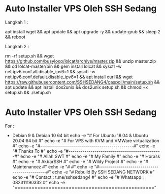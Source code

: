 # Auto Installer VPS Oleh SSH Sedang

Langkah 1 :

apt install wget && apt update && apt upgrade -y && update-grub && sleep 2 && reboot

Langkah 2 :

rm -rf setup.sh && wget https://github.com/busyloop/lolcat/archive/master.zip && unzip master.zip && cd lolcat-master/bin && gem install lolcat && sysctl -w net.ipv6.conf.all.disable_ipv6=1 && sysctl -w net.ipv6.conf.default.disable_ipv6=1 && apt install curl && wget https://raw.githubusercontent.com/SSHSEDANG4/gaspoll/main/setup.sh && apt update && apt install dos2unix && dos2unix setup.sh && chmod +x setup.sh && ./setup.sh

# Auto Installer VPS Oleh SSH Sedang

For :
- Debian 9 & Debian 10 64 bit
echo -e "# For Ubuntu 18.04 & Ubuntu 20.04 64 bit        #"
echo -e "# For VPS with KVM and VMWare virtualization    #"
echo -e "#-----------------------------------------------#"
echo -e "# Thanks To                                     #"
echo -e "#-----------------------------------------------#"
echo -e "# Allah SWT                                     #"
echo -e "# My Family                                     #"
echo -e "# Horass                                        #"
echo -e "# AkbarSSH                                      #"
echo -e "# Wildy Project                                 #"
echo -e "# Maintenancez                                  #"
echo -e "#                                               #"
echo -e "#-----------------------------------------------#"
echo -e "# Rebuild By SSH SEDANG NETWORK                 #"
echo -e "# Contact : t.me/sshsedang4                     #"
echo -e "# Whatsapp : 082311190332                       #"
echo -e "================================================="
